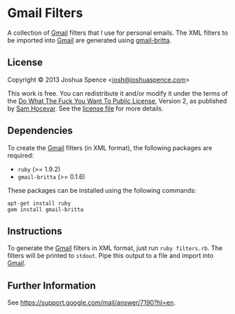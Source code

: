 Gmail Filters
=============
A collection of [Gmail][gmail] filters that I use for personal emails. The XML
filters to be imported into [Gmail][gmail] are generated using
[gmail-britta][github].

License
-------
Copyright &copy; 2013 Joshua Spence &lt;<josh@joshuaspence.com>&gt;

This work is free. You can redistribute it and/or modify it under the terms of
the [Do What The Fuck You Want To Public License][wtfpl], Version 2, as
published by [Sam Hocevar](mailto:sam@hocevar.net). See the
[license file](LICENSE.md) for more details.

Dependencies
------------
To create the [Gmail][gmail] filters (in XML format), the following packages are
required:

* `ruby` (>= 1.9.2)
* `gmail-britta` (>= 0.1.6)

These packages can be installed using the following commands:

```shell
apt-get install ruby
gem install gmail-britta
```

Instructions
------------
To generate the [Gmail][gmail] filters in XML format, just run
`ruby filters.rb`. The filters will be printed to `stdout`. Pipe this output to
a file and import into [Gmail][gmail].

Further Information
-------------------
See https://support.google.com/mail/answer/7190?hl=en.

[github]: <https://github.com/antifuchs/gmail-britta>
[gmail]: <https://mail.google.com>
[wtfpl]: <http://www.wtfpl.net>

